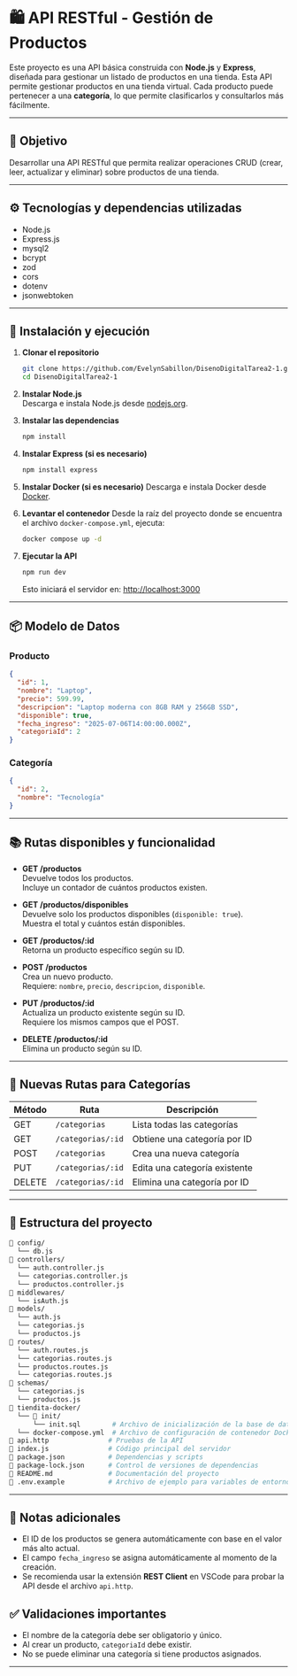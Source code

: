 # 🛍️ API RESTful - Gestión de Productos

Este proyecto es una API básica construida con **Node.js** y **Express**, diseñada para gestionar un listado de productos en una tienda. Esta API permite gestionar productos en una tienda virtual. Cada producto puede pertenecer a una **categoría**, lo que permite clasificarlos y consultarlos más fácilmente.

---

## 🎯 Objetivo

Desarrollar una API RESTful que permita realizar operaciones CRUD (crear, leer, actualizar y eliminar) sobre productos de una tienda.

---

## ⚙️ Tecnologías y dependencias utilizadas

- Node.js
- Express.js
- mysql2
- bcrypt
- zod
- cors
- dotenv
- jsonwebtoken

---

## 🚀 Instalación y ejecución

1. **Clonar el repositorio**
   ```bash
   git clone https://github.com/EvelynSabillon/DisenoDigitalTarea2-1.git
   cd DisenoDigitalTarea2-1
   ```

2. **Instalar Node.js**  
   Descarga e instala Node.js desde [nodejs.org](https://nodejs.org/).

3. **Instalar las dependencias**
   ```bash
   npm install
   ```

4. **Instalar Express (si es necesario)**
   ```bash
   npm install express
   ```

5. **Instalar Docker (si es necesario)**
   Descarga e instala Docker desde [Docker](https://www.docker.com/).

6. **Levantar el contenedor**
   Desde la raíz del proyecto donde se encuentra el archivo `docker-compose.yml`, ejecuta:
   ```bash
   docker compose up -d 
   ```

7. **Ejecutar la API**
   ```bash
   npm run dev
   ```
   Esto iniciará el servidor en: [http://localhost:3000](http://localhost:3000)

---

## 📦 Modelo de Datos

### Producto

```json
{
  "id": 1,
  "nombre": "Laptop",
  "precio": 599.99,
  "descripcion": "Laptop moderna con 8GB RAM y 256GB SSD",
  "disponible": true,
  "fecha_ingreso": "2025-07-06T14:00:00.000Z",
  "categoriaId": 2
}
```

### Categoría

```json
{
  "id": 2,
  "nombre": "Tecnología"
}
```


---

## 📚 Rutas disponibles y funcionalidad

- **GET /productos**  
  Devuelve todos los productos.  
  Incluye un contador de cuántos productos existen.

- **GET /productos/disponibles**  
  Devuelve solo los productos disponibles (`disponible: true`).  
  Muestra el total y cuántos están disponibles.

- **GET /productos/:id**  
  Retorna un producto específico según su ID.

- **POST /productos**  
  Crea un nuevo producto.  
  Requiere: `nombre`, `precio`, `descripcion`, `disponible`.

- **PUT /productos/:id**  
  Actualiza un producto existente según su ID.  
  Requiere los mismos campos que el POST.

- **DELETE /productos/:id**  
  Elimina un producto según su ID.


---

## 🧩 Nuevas Rutas para Categorías

| Método | Ruta                   | Descripción                        |
|--------|------------------------|------------------------------------|
| GET    | `/categorias`          | Lista todas las categorías         |
| GET    | `/categorias/:id`      | Obtiene una categoría por ID       |
| POST   | `/categorias`          | Crea una nueva categoría           |
| PUT    | `/categorias/:id`      | Edita una categoría existente      |
| DELETE | `/categorias/:id`      | Elimina una categoría por ID       |


---


## 📂 Estructura del proyecto

```bash
📁 config/                
  └── db.js       
📁 controllers/           
  └── auth.controller.js
  └── categorias.controller.js 
  └── productos.controller.js        
📁 middlewares/           
  └── isAuth.js
📁 models/                
  └── auth.js
  └── categorias.js 
  └── productos.js         
📁 routes/
  └── auth.routes.js
  └── categorias.routes.js  
  └── productos.routes.js      
  └── categorias.routes.js
📁 schemas/ 
  └── categorias.js
  └── productos.js      
📁 tiendita-docker/    
  └── 📁 init/         
      └── init.sql        # Archivo de inicialización de la base de datos MySQL. 
  └── docker-compose.yml  # Archivo de configuración de contenedor Docker necesario para el proyecto.
📄 api.http               # Pruebas de la API 
📄 index.js               # Código principal del servidor
📄 package.json           # Dependencias y scripts
📄 package-lock.json      # Control de versiones de dependencias
📄 README.md              # Documentación del proyecto
📄 .env.example           # Archivo de ejemplo para variables de entorno
```

---

## 📝 Notas adicionales

- El ID de los productos se genera automáticamente con base en el valor más alto actual.
- El campo `fecha_ingreso` se asigna automáticamente al momento de la creación.
- Se recomienda usar la extensión **REST Client** en VSCode para probar la API desde el archivo `api.http`.

## ✅ Validaciones importantes

- El nombre de la categoría debe ser obligatorio y único.
- Al crear un producto, `categoriaId` debe existir.
- No se puede eliminar una categoría si tiene productos asignados.

---